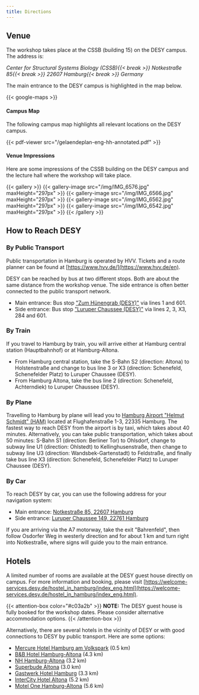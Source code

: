```yaml
---
title: Directions
---
```


## Venue

The workshop takes place at the CSSB (building 15) on the DESY campus. The address is:

_Center for Structural Systems Biology (CSSB){{< break >}}
Notkestraße 85{{< break >}}
22607 Hamburg{{< break >}}
Germany_

The main entrance to the DESY campus is highlighted in the map below.

{{< google-maps >}}

#### Campus Map

The following campus map highlights all relevant locations on the DESY campus.

{{< pdf-viewer src="/gelaendeplan-eng-hh-annotated.pdf" >}}

#### Venue Impressions

Here are some impressions of the CSSB building on the DESY campus and the lecture hall where the workshop will take place.

{{< gallery >}}
{{< gallery-image src="/img/IMG_6576.jpg" maxHeight="297px" >}}
{{< gallery-image src="/img/IMG_6566.jpg" maxHeight="297px" >}}
{{< gallery-image src="/img/IMG_6562.jpg" maxHeight="297px" >}}
{{< gallery-image src="/img/IMG_6542.jpg" maxHeight="297px" >}}
{{< /gallery >}}

## How to Reach DESY

### By Public Transport

Public transportation in Hamburg is operated by HVV. Tickets and a route planner can be found at [https://www.hvv.de/](https://www.hvv.de/en).

DESY can be reached by bus at two different stops. Both are about the same distance from the workshop venue. The side entrance is often better connected to the public transport network.

- Main entrance: Bus stop ["Zum Hünengrab (DESY)"](https://geofox.hvv.de/jsf/home.seam?language=en&destination=DESY) via lines 1 and 601.
- Side entrance: Bus stop ["Luruper Chaussee (DESY)"](<https://geofox.hvv.de/jsf/home.seam?language=en&destination=Luruper%20Chaussee%20(DESY)>) via lines 2, 3, X3, 284 and 601.

### By Train

If you travel to Hamburg by train, you will arrive either at Hamburg central station (Hauptbahnhof) or at Hamburg-Altona.

- From Hamburg central station, take the S-Bahn S2 (direction: Altona) to Holstenstraße and change to bus line 3 or X3 (direction: Schenefeld, Schenefelder Platz) to Luruper Chaussee (DESY).
- From Hamburg Altona, take the bus line 2 (direction: Schenefeld, Achterndiek) to Luruper Chaussee (DESY).

### By Plane

Travelling to Hamburg by plane will lead you to [Hamburg Airport "Helmut Schmidt" (HAM)](http://www.hamburg-airport.de/) located at Flughafenstraße 1-3, 22335 Hamburg. The fastest way to reach DESY from the airport is by taxi, which takes about 40 minutes. Alternatively, you can take public transportation, which takes about 50 minutes: S-Bahn S1 (direction: Berliner Tor) to Ohlsdorf, change to subway line U1 (direction: Ohlstedt) to Kellinghusenstraße, then change to subway line U3 (direction: Wandsbek-Gartenstadt) to Feldstraße, and finally take bus line X3 (direction: Schenefeld, Schenefelder Platz) to Luruper Chaussee (DESY).

### By Car

To reach DESY by car, you can use the following address for your navigation system:

- Main entrance: [Notkestraße 85, 22607 Hamburg](https://goo.gl/maps/t98PCqKKEAC2)
- Side entrance: [Luruper Chaussee 149, 22761 Hamburg](https://www.google.de/maps/dir//53.5769039,9.8880141/@53.5757698,9.8889466,17.11z)

If you are arriving via the A7 motorway, take the exit "Bahrenfeld", then follow Osdorfer Weg in westerly direction and for about 1 km and turn right into Notkestraße, where signs will guide you to the main entrance.

## Hotels

A limited number of rooms are available at the DESY guest house directly on campus. For more information and booking, please visit [https://welcome-services.desy.de/hostel_in_hamburg/index_eng.html](https://welcome-services.desy.de/hostel_in_hamburg/index_eng.html).

{{< attention-box color="#c03a2b" >}}
**NOTE:** The DESY guest house is fully booked for the workshop dates. Please consider alternative accommodation options.
{{< /attention-box >}}

Alternatively, there are several hotels in the vicinity of DESY or with good connections to DESY by public transport. Here are some options:

- [Mercure Hotel Hamburg am Volkspark](https://all.accor.com/hotel/1659/index.de.shtml) (0.5 km)
- [B&B Hotel Hamburg-Altona](https://www.hotel-bb.com/de/hotel/hamburg-altona) (4.3 km)
- [NH Hamburg-Altona](https://www.nh-hotels.com/de/hotel/nh-hamburg-altona) (3.2 km)
- [Superbude Altona](https://www.superbude.com/hotel-hamburg/altona) (3.0 km)
- [Gastwerk Hotel Hamburg](https://www.gastwerk.com/) (3.3 km)
- [InterCity Hotel Altona](https://hrewards.com/de/intercityhotel-hamburg-altona) (5.2 km)
- [Motel One Hamburg-Altona](https://www.motel-one.com/de/hotels/hamburg/hotel-hamburg-altona/) (5.6 km)
